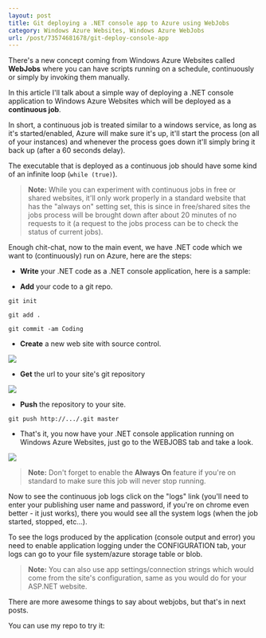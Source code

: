 ```yaml
---
layout: post
title: Git deploying a .NET console app to Azure using WebJobs
category: Windows Azure Websites, Windows Azure WebJobs
url: /post/73574681678/git-deploy-console-app
---
```


There's a new concept coming from Windows Azure Websites called **WebJobs** where you can have scripts running on a schedule, continuously or simply by invoking them manually.

In this article I'll talk about a simple way of deploying a .NET console application to Windows Azure Websites which will be deployed as a **continuous job**.

In short, a continuous job is treated similar to a windows service, as long as it's started/enabled, Azure will make sure it's up, it'll start the process (on all of your instances) and whenever the process goes down it'll simply bring it back up (after a 60 seconds delay).

The executable that is deployed as a continuous job should have some kind of an infinite loop (`while (true)`).

> **Note:** While you can experiment with continuous jobs in free or shared websites, it'll only work properly in a standard website that has the "always on" setting set, this is since in free/shared sites the jobs process will be brought down after about 20 minutes of no requests to it (a request to the jobs process can be to check the status of current jobs).


Enough chit-chat, now to the main event, we have .NET code which we want to (continuously) run on Azure, here are the steps:

* **Write** your .NET code as a .NET console application, here is a sample:

<script src="https://gist.github.com/amitapl/8467381.js"></script>

* **Add** your code to a git repo.

 `git init`

 `git add .`

 `git commit -am Coding`

* **Create** a new web site with source control.

![](/images/2014-01-17-git-deploy-console-app.md1.png)

* **Get** the url to your site's git repository

![](/images/2014-01-17-git-deploy-console-app.md2.png)

* **Push** the repository to your site.


 `git push http://.../.git master`


* That's it, you now have your .NET console application running on Windows Azure Websites, just go to the WEBJOBS tab and take a look.

![](/images/2014-01-17-git-deploy-console-app.md3.png)


> **Note:** Don't forget to enable the **Always On** feature if you're on standard to make sure this job will never stop running.


Now to see the continuous job logs click on the "logs" link (you'll need to enter your publishing user name and password, if you're on chrome even better - it just works), there you would see all the system logs (when the job started, stopped, etc...).

To see the logs produced by the application (console output and error) you need to enable application logging under the CONFIGURATION tab, your logs can go to your file system/azure storage table or blob.


> **Note:** You can also use app settings/connection strings which would come from the site's configuration, same as you would do for your ASP.NET website.


There are more awesome things to say about webjobs, but that's in next posts.

You can use my repo to try it: [](https://github.com/amitapl/ContinuousHelloWorld)
